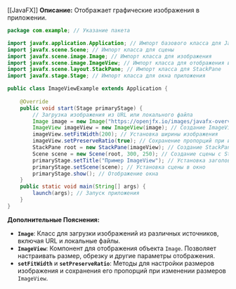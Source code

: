 [[JavaFX]]
**Описание:** Отображает графические изображения в приложении.

```java ignore
package com.example; // Указание пакета

import javafx.application.Application; // Импорт базового класса для JavaFX-приложений
import javafx.scene.Scene; // Импорт класса для сцены
import javafx.scene.image.Image; // Импорт класса для изображения
import javafx.scene.image.ImageView; // Импорт класса для отображения изображения
import javafx.scene.layout.StackPane; // Импорт класса для StackPane
import javafx.stage.Stage; // Импорт класса для окна приложения

public class ImageViewExample extends Application {
    
    @Override
    public void start(Stage primaryStage) {
        // Загрузка изображения из URL или локального файла
        Image image = new Image("https://openjfx.io/images/javafx-overview.png"); // Замените URL на доступное изображение или используйте путь к локальному файлу, например, "file:resources/image.png"
        ImageView imageView = new ImageView(image); // Создание ImageView для отображения изображения
        imageView.setFitWidth(200); // Установка ширины изображения
        imageView.setPreserveRatio(true); // Сохранение пропорций при изменении размера
        StackPane root = new StackPane(imageView); // Создание StackPane с ImageView
        Scene scene = new Scene(root, 300, 250); // Создание сцены с StackPane и размером
        primaryStage.setTitle("Пример ImageView"); // Установка заголовка окна
        primaryStage.setScene(scene); // Установка сцены в окно
        primaryStage.show(); // Отображение окна
    }
    public static void main(String[] args) {
        launch(args); // Запуск приложения
    }
}
```

**Дополнительные Пояснения:**

- **`Image`**: Класс для загрузки изображений из различных источников, включая URL и локальные файлы.
- **`ImageView`**: Компонент для отображения объекта `Image`. Позволяет настраивать размер, обрезку и другие параметры отображения.
- **`setFitWidth`** и **`setPreserveRatio`**: Методы для настройки размеров изображения и сохранения его пропорций при изменении размеров `ImageView`.